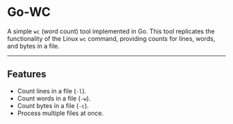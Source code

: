 # Go-WC

A simple `wc` (word count) tool implemented in Go. This tool replicates the functionality of the Linux `wc` command, providing counts for lines, words, and bytes in a file.

---

## Features
- Count lines in a file (`-l`).
- Count words in a file (`-w`).
- Count bytes in a file (`-c`).
- Process multiple files at once.
